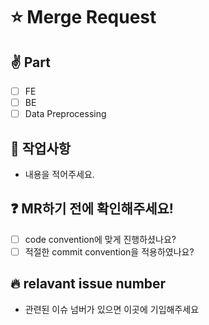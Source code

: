 # ⭐ Merge Request

## ✌️ Part
  - [ ] FE
  - [ ] BE
  - [ ] Data Preprocessing

## 💬 작업사항
- 내용을 적어주세요.

## ❓ MR하기 전에 확인해주세요!
- [ ] code convention에 맞게 진행하셨나요?
- [ ] 적절한 commit convention을 적용하였나요?

## 🔥 relavant issue number
- 관련된 이슈 넘버가 있으면 이곳에 기입해주세요
